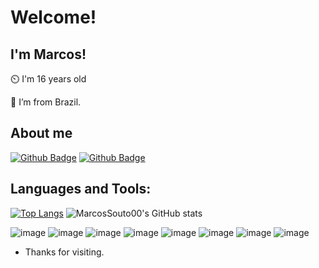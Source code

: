 # Welcome!

 

## I'm Marcos!

⏲️ I'm 16 years old

🏡 I’m from Brazil.
 

## About me

[![Github Badge](https://img.shields.io/badge/Codewars-B1361E?style=for-the-badge&logo=Codewars&logoColor=white)](https://www.codewars.com/users/SocrammBR)
[![Github Badge](https://img.shields.io/badge/-Github-000?style=flat-square&logo=Github&logoColor=white&link=https://github.com/MarcosSouto00/)](https://github.com/marcossouto0/)

## Languages and Tools:

[![Top Langs](https://github-readme-stats.vercel.app/api/top-langs/?username=marcossouto0&theme=github_dark)](https://github.com/MarcosSouto00/github-readme-stats)
![MarcosSouto00's GitHub stats](https://github-readme-stats.vercel.app/api?username=marcossouto0&show_icons=true&theme=github_dark)

![image](https://img.shields.io/badge/Python-FFD43B?style=for-the-badge&logo=python&logoColor=blue)
![image](https://img.shields.io/badge/Django-092E20?style=for-the-badge&logo=django&logoColor=green)
![image](https://img.shields.io/badge/javascript-%23323330.svg?style=for-the-badge&logo=javascript&logoColor=%23F7DF1E)
![image](https://img.shields.io/badge/typescript-%23007ACC.svg?style=for-the-badge&logo=typescript&logoColor=white)
![image](https://img.shields.io/badge/react-%2320232a.svg?style=for-the-badge&logo=react&logoColor=%2361DAFB)
![image](https://img.shields.io/badge/tailwindcss-%2338B2AC.svg?style=for-the-badge&logo=tailwind-css&logoColor=white)
![image](https://img.shields.io/badge/Visual_Studio_Code-0078D4?style=for-the-badge&logo=visual%20studio%20code&logoColor=white)
![image](https://img.shields.io/badge/Arch%20Linux-1793D1?logo=arch-linux&logoColor=fff&style=for-the-badge)

- Thanks for visiting.
